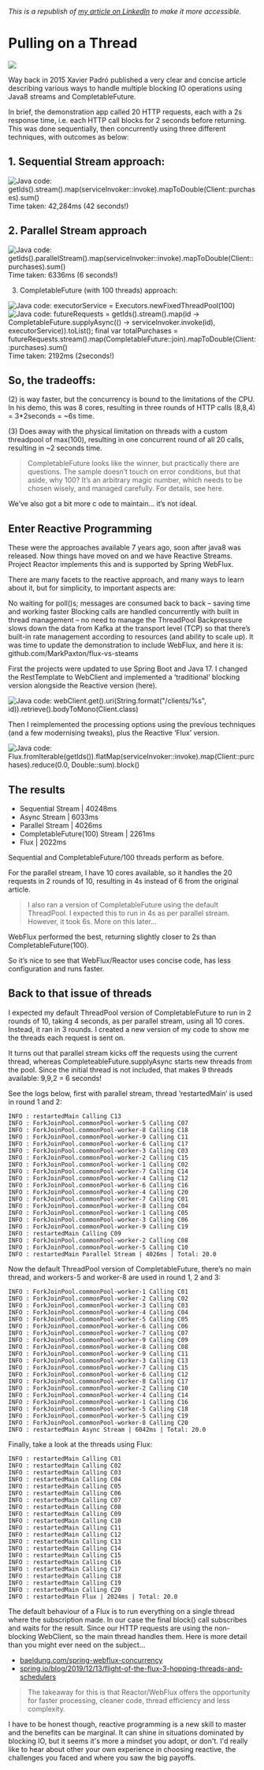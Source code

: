 _This is a republish of [my article on LinkedIn](https://www.linkedin.com/pulse/pulling-thread-mark-paxton/) to make it more accessible._

# Pulling on a Thread
![](header.jpeg)

Way back in 2015 Xavier Padró published a very clear and concise article describing various ways to handle multiple blocking IO operations using Java8 streams and CompletableFuture.

In brief, the demonstration app called 20 HTTP requests, each with a 2s response time, i.e. each HTTP call blocks for 2 seconds before returning. This was done sequentially, then concurrently using three different techniques, with outcomes as below:

## 1. Sequential Stream approach:

![Java code: getIds().stream().map(serviceInvoker::invoke).mapToDouble(Client::purchases).sum()](1-stream.png)
Time taken: 42,284ms (42 seconds!)

## 2. Parallel Stream approach

![Java code: getIds().parallelStream().map(serviceInvoker::invoke).mapToDouble(Client::purchases).sum()](2-parallel-stream.png)
Time taken: 6336ms (6 seconds!)

3. CompletableFuture (with 100 threads) approach:


![Java code: executorService = Executors.newFixedThreadPool(100)](3-executor.png)
![Java code: futureRequests = getIds().stream().map(id -> CompletableFuture.supplyAsync(() -> serviceInvoker.invoke(id), executorService)).toList();         final var totalPurchases = futureRequests.stream().map(CompletableFuture::join).mapToDouble(Client::purchases).sum()](4-completable-future.png)
Time taken: 2192ms (2seconds!)

## So, the tradeoffs:
(2) is way faster, but the concurrency is bound to the limitations of the CPU. In his demo, this was 8 cores, resulting in three rounds of HTTP calls (8,8,4) = 3*2seconds = ~6s time.

(3) Does away with the physical limitation on threads with a custom threadpool of max(100), resulting in one concurrent round of all 20 calls, resulting in ~2 seconds time.

> CompletableFuture looks like the winner, but practically there are questions. The sample doesn’t touch on error conditions, but that aside, why 100? It’s an arbitrary magic number, which needs to be chosen wisely, and managed carefully.
For details, see here.

We’ve also got a bit more c ode to maintain… it’s not ideal.



## Enter Reactive Programming

These were the approaches available 7 years ago, soon after java8 was released. Now things have moved on and we have Reactive Streams. Project Reactor implements this and is supported by Spring WebFlux.

There are many facets to the reactive approach, and many ways to learn about it, but for simplicity, to important aspects are:

No waiting for poll()s; messages are consumed back to back – saving time and working faster
Blocking calls are handled concurrently with built in thread management – no need to manage the ThreadPool
Backpressure slows down the data from Kafka at the transport level (TCP) so that there’s built-in rate management according to resources (and ability to scale up).
It was time to update the demonstration to include WebFlux, and here it is: github.com/MarkPaxton/flux-vs-steams

First the projects were updated to use Spring Boot and Java 17. I changed the RestTemplate to WebClient and implemented a ‘traditional’ blocking version alongside the Reactive version (here).


![Java code: webClient.get().uri(String.format("​/clients/%s"​, id)).retrieve().bodyToMono(Client.class)](5-reactive-webclient.png)

Then I reimplemented the processing options using the previous techniques (and a few modernising tweaks), plus the Reactive ‘Flux’ version.

![Java code: Flux.fromIterable(getIds()).flatMap(serviceInvoker::invoke).map(Client::purchases).reduce(0.0, Double::sum).block()](6-flux.png)

## The results
* Sequential Stream | 40248ms
* Async Stream | 6033ms
* Parallel Stream | 4026ms
* CompletableFuture(100) Stream | 2261ms
* Flux | 2022ms

Sequential and CompletableFuture/100 threads perform as before.

For the parallel stream, I have 10 cores available, so it handles the 20 requests in 2 rounds of 10, resulting in 4s instead of 6 from the original article.

> I also ran a version of CompletableFuture using the default ThreadPool. I expected this to run in 4s as per parallel stream. However, it took 6s. More on this later...

WebFlux performed the best, returning slightly closer to 2s than CompletableFuture(100).

So it’s nice to see that WebFlux/Reactor uses concise code, has less configuration and runs faster.

## Back to that issue of threads
I expected my default ThreadPool version of CompletableFuture to run in 2 rounds of 10, taking 4 seconds, as per parallel stream, using all 10 cores. Instead, it ran in 3 rounds. I created a new version of my code to show me the threads each request is sent on.

It turns out that parallel stream kicks off the requests using the current thread, whereas CompleteableFuture.supplyAsync starts new threads from the pool. Since the initial thread is not included, that makes 9 threads available: 9,9,2 = 6 seconds!

See the logs below, first with parallel stream, thread ‘restartedMain’ is used in round 1 and 2:

```
INFO : restartedMain Calling C13
INFO : ForkJoinPool.commonPool-worker-5 Calling C07
INFO : ForkJoinPool.commonPool-worker-8 Calling C18
INFO : ForkJoinPool.commonPool-worker-9 Calling C11
INFO : ForkJoinPool.commonPool-worker-6 Calling C17
INFO : ForkJoinPool.commonPool-worker-3 Calling C03
INFO : ForkJoinPool.commonPool-worker-2 Calling C15
INFO : ForkJoinPool.commonPool-worker-1 Calling C02
INFO : ForkJoinPool.commonPool-worker-7 Calling C14
INFO : ForkJoinPool.commonPool-worker-4 Calling C12
INFO : ForkJoinPool.commonPool-worker-6 Calling C16
INFO : ForkJoinPool.commonPool-worker-4 Calling C20
INFO : ForkJoinPool.commonPool-worker-7 Calling C01
INFO : ForkJoinPool.commonPool-worker-8 Calling C04
INFO : ForkJoinPool.commonPool-worker-1 Calling C05
INFO : ForkJoinPool.commonPool-worker-3 Calling C06
INFO : ForkJoinPool.commonPool-worker-9 Calling C19
INFO : restartedMain Calling C09
INFO : ForkJoinPool.commonPool-worker-2 Calling C08
INFO : ForkJoinPool.commonPool-worker-5 Calling C10
INFO : restartedMain Parallel Stream | 4026ms | Total: 20.0
```

Now the default ThreadPool version of CompletableFuture, there’s no main thread, and workers-5 and worker-8 are used in round 1, 2 and 3:

```
INFO : ForkJoinPool.commonPool-worker-1 Calling C01
INFO : ForkJoinPool.commonPool-worker-2 Calling C02
INFO : ForkJoinPool.commonPool-worker-3 Calling C03
INFO : ForkJoinPool.commonPool-worker-4 Calling C04
INFO : ForkJoinPool.commonPool-worker-5 Calling C05
INFO : ForkJoinPool.commonPool-worker-6 Calling C06
INFO : ForkJoinPool.commonPool-worker-7 Calling C07
INFO : ForkJoinPool.commonPool-worker-9 Calling C09
INFO : ForkJoinPool.commonPool-worker-8 Calling C08
INFO : ForkJoinPool.commonPool-worker-9 Calling C11
INFO : ForkJoinPool.commonPool-worker-3 Calling C13
INFO : ForkJoinPool.commonPool-worker-7 Calling C15
INFO : ForkJoinPool.commonPool-worker-6 Calling C12
INFO : ForkJoinPool.commonPool-worker-8 Calling C17
INFO : ForkJoinPool.commonPool-worker-2 Calling C10
INFO : ForkJoinPool.commonPool-worker-4 Calling C14
INFO : ForkJoinPool.commonPool-worker-1 Calling C16
INFO : ForkJoinPool.commonPool-worker-5 Calling C18
INFO : ForkJoinPool.commonPool-worker-5 Calling C19
INFO : ForkJoinPool.commonPool-worker-8 Calling C20
INFO : restartedMain Async Stream | 6042ms | Total: 20.0
```
Finally, take a look at the threads using Flux:
```
INFO : restartedMain Calling C01
INFO : restartedMain Calling C02
INFO : restartedMain Calling C03
INFO : restartedMain Calling C04
INFO : restartedMain Calling C05
INFO : restartedMain Calling C06
INFO : restartedMain Calling C07
INFO : restartedMain Calling C08
INFO : restartedMain Calling C09
INFO : restartedMain Calling C10
INFO : restartedMain Calling C11
INFO : restartedMain Calling C12
INFO : restartedMain Calling C13
INFO : restartedMain Calling C14
INFO : restartedMain Calling C15
INFO : restartedMain Calling C16
INFO : restartedMain Calling C17
INFO : restartedMain Calling C18
INFO : restartedMain Calling C19
INFO : restartedMain Calling C20
INFO : restartedMain Flux | 2024ms | Total: 20.0
```
The default behaviour of a Flux is to run everything on a single thread where the subscription made. In our case the final block() call subscribes and waits for the result. Since our HTTP requests are using the non-blocking WebClient, so the main thread handles them. Here is more detail than you might ever need on the subject…

* [baeldung.com/spring-webflux-concurrency](https://www.baeldung.com/spring-webflux-concurrency)
* [spring.io/blog/2019/12/13/flight-of-the-flux-3-hopping-threads-and-schedulers](https://spring.io/blog/2019/12/13/flight-of-the-flux-3-hopping-threads-and-schedulers)

> The takeaway for this is that Reactor/WebFlux offers the opportunity for faster processing, cleaner code, thread efficiency and less complexity.

I have to be honest though, reactive programming is a new skill to master and the benefits can be marginal. It can shine in situations dominated by blocking IO, but it seems it's more a mindset you adopt, or don't. I'd really like to hear about other your own experience in choosing reactive, the challenges you faced and where you saw the big payoffs. 
